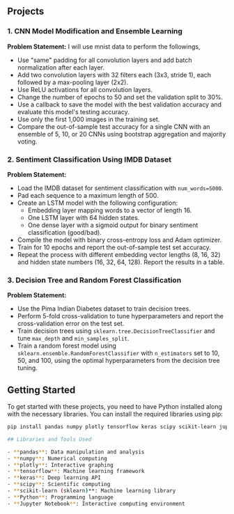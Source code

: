 
## Projects

### 1. CNN Model Modification and Ensemble Learning

**Problem Statement:** 
I will use mnist data to perform the followings, 
- Use "same" padding for all convolution layers and add batch normalization after each layer.
- Add two convolution layers with 32 filters each (3x3, stride 1), each followed by a max-pooling layer (2x2).
- Use ReLU activations for all convolution layers.
- Change the number of epochs to 50 and set the validation split to 30%.
- Use a callback to save the model with the best validation accuracy and evaluate this model's testing accuracy.
- Use only the first 1,000 images in the training set.
- Compare the out-of-sample test accuracy for a single CNN with an ensemble of 5, 10, or 20 CNNs using bootstrap aggregation and majority voting.

### 2. Sentiment Classification Using IMDB Dataset

**Problem Statement:** 
- Load the IMDB dataset for sentiment classification with `num_words=5000`.
- Pad each sequence to a maximum length of 500.
- Create an LSTM model with the following configuration:
  - Embedding layer mapping words to a vector of length 16.
  - One LSTM layer with 64 hidden states.
  - One dense layer with a sigmoid output for binary sentiment classification (good/bad).
- Compile the model with binary cross-entropy loss and Adam optimizer.
- Train for 10 epochs and report the out-of-sample test set accuracy.
- Repeat the process with different embedding vector lengths (8, 16, 32) and hidden state numbers (16, 32, 64, 128). Report the results in a table.

### 3. Decision Tree and Random Forest Classification

**Problem Statement:**
- Use the Pima Indian Diabetes dataset to train decision trees.
- Perform 5-fold cross-validation to tune hyperparameters and report the cross-validation error on the test set.
- Train decision trees using `sklearn.tree.DecisionTreeClassifier` and tune `max_depth` and `min_samples_split`.
- Train a random forest model using `sklearn.ensemble.RandomForestClassifier` with `n_estimators` set to 10, 50, and 100, using the optimal hyperparameters from the decision tree tuning.

## Getting Started

To get started with these projects, you need to have Python installed along with the necessary libraries. You can install the required libraries using pip:

```bash
pip install pandas numpy plotly tensorflow keras scipy scikit-learn jupyter

## Libraries and Tools Used

- **pandas**: Data manipulation and analysis
- **numpy**: Numerical computing
- **plotly**: Interactive graphing
- **tensorflow**: Machine learning framework
- **keras**: Deep learning API
- **scipy**: Scientific computing
- **scikit-learn (sklearn)**: Machine learning library
- **Python**: Programming language
- **Jupyter Notebook**: Interactive computing environment
